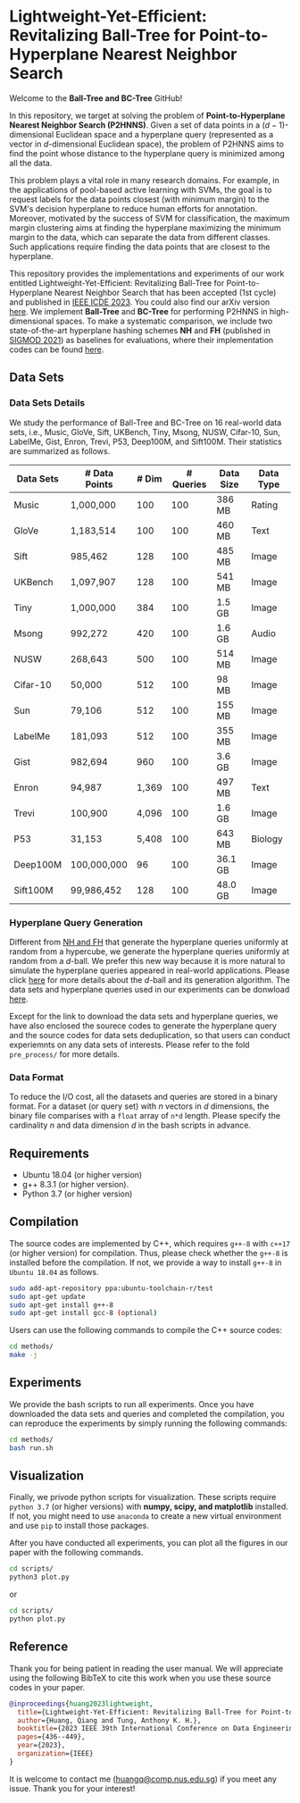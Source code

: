 # Lightweight-Yet-Efficient: Revitalizing Ball-Tree for Point-to-Hyperplane Nearest Neighbor Search

Welcome to the **Ball-Tree and BC-Tree** GitHub!

In this repository, we target at solving the problem of **Point-to-Hyperplane Nearest Neighbor Search (P2HNNS)**. Given a set of data points in a ($d-1$)-dimensional Euclidean space and a hyperplane query (represented as a vector in $d$-dimensional Euclidean space), the problem of P2HNNS aims to find the point whose distance to the hyperplane query is minimized among all the data.

This problem plays a vital role in many research domains. For example, in the applications of pool-based active learning with SVMs, the goal is to request labels for the data points closest (with minimum margin) to the SVM's decision hyperplane to reduce human efforts for annotation. Moreover, motivated by the success of SVM for classification, the maximum margin clustering aims at finding the hyperplane maximizing the minimum margin to the data, which can separate the data from different classes. Such applications require finding the data points that are closest to the hyperplane.

This repository provides the implementations and experiments of our work entitled Lightweight-Yet-Efficient: Revitalizing Ball-Tree for Point-to-Hyperplane Nearest Neighbor Search that has been accepted (1st cycle) and published in [IEEE ICDE 2023]((https://ieeexplore.ieee.org/document/10184516)). You could also find our arXiv version [here](https://arxiv.org/abs/2302.10626). We implement **Ball-Tree** and **BC-Tree** for performing P2HNNS in high-dimensional spaces. To make a systematic comparison, we include two state-of-the-art hyperplane hashing schemes **NH** and **FH** (published in [SIGMOD 2021](https://dl.acm.org/doi/abs/10.1145/3448016.3457240)) as baselines for evaluations, where their implementation codes can be found [here](https://github.com/HuangQiang/P2HNNS).

## Data Sets

### Data Sets Details

We study the performance of Ball-Tree and BC-Tree on 16 real-world data sets, i.e., Music, GloVe, Sift, UKBench, Tiny, Msong, NUSW, Cifar-10, Sun, LabelMe, Gist, Enron, Trevi, P53, Deep100M, and Sift100M. Their statistics are summarized as follows.

| Data Sets | # Data Points | # Dim  | # Queries | Data Size | Data Type |
| --------- | -----------   | ------ | --------- | --------- | --------- |
| Music     | 1,000,000     | 100    | 100       | 386 MB    | Rating    |
| GloVe     | 1,183,514     | 100    | 100       | 460 MB    | Text      |
| Sift      | 985,462       | 128    | 100       | 485 MB    | Image     |
| UKBench   | 1,097,907     | 128    | 100       | 541 MB    | Image     |
| Tiny      | 1,000,000     | 384    | 100       | 1.5 GB    | Image     |
| Msong     | 992,272       | 420    | 100       | 1.6 GB    | Audio     |
| NUSW      | 268,643       | 500    | 100       | 514 MB    | Image     |
| Cifar-10  | 50,000        | 512    | 100       |  98 MB    | Image     |
| Sun       | 79,106        | 512    | 100       | 155 MB    | Image     |
| LabelMe   | 181,093       | 512    | 100       | 355 MB    | Image     |
| Gist      | 982,694       | 960    | 100       | 3.6 GB    | Image     |
| Enron     | 94,987        | 1,369  | 100       | 497 MB    | Text      |
| Trevi     | 100,900       | 4,096  | 100       | 1.6 GB    | Image     |
| P53       | 31,153        | 5,408  | 100       | 643 MB    | Biology   |
| Deep100M  | 100,000,000   | 96     | 100       | 36.1 GB   | Image     |
| Sift100M  | 99,986,452    | 128    | 100       | 48.0 GB   | Image     |

### Hyperplane Query Generation

Different from [NH and FH](https://dl.acm.org/doi/abs/10.1145/3448016.3457240) that generate the hyperplane queries uniformly at random from a hypercube, we generate the hyperplane queries uniformly at random from a $d$-ball. We prefer this new way because it is more natural to simulate the hyperplane queries appeared in real-world applications. Please click [here](http://extremelearning.com.au/how-to-generate-uniformly-random-points-on-n-spheres-and-n-balls/) for more details about the $d$-ball and its generation algorithm. The data sets and hyperplane queries used in our experiments can be donwload [here](https://drive.google.com/drive/folders/1C9JWcMyTAUYYxM55FuMrPQ1dPJQ5vhsB?usp=sharing).

Except for the link to download the data sets and hyperplane queries, we have also enclosed the sourece codes to generate the hyperplane query and the source codes for data sets deduplication, so that users can conduct experiemnts on any data sets of interests. Please refer to the fold `pre_process/` for more details.

### Data Format

To reduce the I/O cost, all the datasets and queries are stored in a binary format. For a dataset (or query set) with *n* vectors in *d* dimensions, the binary file comparises with a `float` array of `n*d` length. Please specify the cardinality *n* and data dimension *d* in the bash scripts in advance.

## Requirements

- Ubuntu 18.04 (or higher version)
- g++ 8.3.1 (or higher version).
- Python 3.7 (or higher version)

## Compilation

The source codes are implemented by C++, which requires `g++-8` with `c++17` (or higher version) for compilation. Thus, please check whether the `g++-8` is installed before the compilation. If not, we provide a way to install `g++-8` in `Ubuntu 18.04` as follows.

```bash
sudo add-apt-repository ppa:ubuntu-toolchain-r/test
sudo apt-get update
sudo apt-get install g++-8
sudo apt-get install gcc-8 (optional)
```

Users can use the following commands to compile the C++ source codes:

```bash
cd methods/
make -j
```

## Experiments

We provide the bash scripts to run all experiments. Once you have downloaded the data sets and queries and completed the compilation, you can reproduce the experiments by simply running the following commands:

```bash
cd methods/
bash run.sh
```

## Visualization

Finally, we privode python scripts for visualization. These scripts require `python 3.7` (or higher versions) with **numpy, scipy, and matplotlib** installed. If not, you might need to use `anaconda` to create a new virtual environment and use `pip` to install those packages.

After you have conducted all experiments, you can plot all the figures in our paper with the following commands.

```bash
cd scripts/
python3 plot.py
```

or

```bash
cd scripts/
python plot.py
```

## Reference

Thank you for being patient in reading the user manual. We will appreciate using the following BibTeX to cite this work when you use these source codes in your paper.

```bibtex
@inproceedings{huang2023lightweight,
  title={Lightweight-Yet-Efficient: Revitalizing Ball-Tree for Point-to-Hyperplane Nearest Neighbor Search},
  author={Huang, Qiang and Tung, Anthony K. H.},
  booktitle={2023 IEEE 39th International Conference on Data Engineering (ICDE)},
  pages={436--449},
  year={2023},
  organization={IEEE}
}
```

It is welcome to contact me (<huangq@comp.nus.edu.sg>) if you meet any issue. Thank you for your interest!
